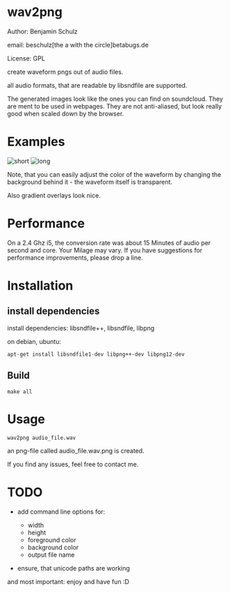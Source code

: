# wav2png

Author: Benjamin Schulz

email: beschulz[the a with the circle]betabugs.de  

License: GPL

create waveform pngs out of audio files.

all audio formats, that are readable by libsndfile are supported.


The generated images look like the ones you can find on soundcloud.
They are ment to be used in webpages. They are not anti-aliased, but look really good when scaled down by the browser.

# Examples
![short](https://github.com/beschulz/wav2png/raw/master/examples/short.png)
![long](https://github.com/beschulz/wav2png/raw/master/examples/long.png)

Note, that you can easily adjust the color of the waveform by changing the background behind it - the waveform itself is transparent.

Also gradient overlays look nice.

# Performance
On a 2.4 Ghz i5, the conversion rate was about 15 Minutes of audio per second and core. Your Milage may vary.
If you have suggestions for performance improvements, please drop a line.

# Installation

## install dependencies
install dependencies: libsndfile++, libsndfile, libpng

on debian, ubuntu:

    apt-get install libsndfile1-dev libpng++-dev libpng12-dev

## Build
    make all

# Usage
    wav2png audio_file.wav

an png-file called audio_file.wav.png is created.
      
If you find any issues, feel free to contact me.

# TODO
* add command line options for:
    * width
    * height
    * foreground color
    * background color
    * output file name

* ensure, that unicode paths are working
    
and most important: enjoy and have fun :D
